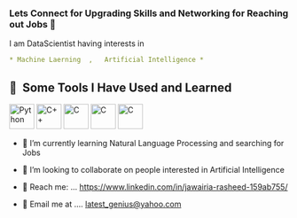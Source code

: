 ### Lets Connect for Upgrading Skills and Networking for Reaching out Jobs  👋
I am DataScientist having interests in
```yaml
* Machine Laerning  ,   Artificial Intelligence *
```
<h2> 🚀 &nbsp;Some Tools I Have Used and Learned</h2>
<p align="left">
<img <img src="https://cdn.jsdelivr.net/gh/devicons/devicon/icons/python/python-original.svg" alt = "Python"  width="45" height="45"/> 
<img src="https://cdn.jsdelivr.net/gh/devicons/devicon/icons/cplusplus/cplusplus-original.svg" alt = "C++"  width="45" height="45" />
<img src="https://cdn.jsdelivr.net/gh/devicons/devicon/icons/c/c-original.svg" alt = "C "  width="45" height="45" />
<img src="https://cdn.jsdelivr.net/gh/devicons/devicon/icons/slack/slack-original.svg"    alt = "C "  width="45" height="45" />
<img src="https://cdn.jsdelivr.net/gh/devicons/devicon/icons/visualstudio/visualstudio-plain.svg"    alt = "C "  width="45" height="45"  />
  
- 🌱 I’m currently learning Natural Language Processing and searching for Jobs
- 👯 I’m looking to collaborate on people interested in Artificial Intelligence 

- 💬  Reach me: ... https://www.linkedin.com/in/jawairia-rasheed-159ab755/ 
- 💬  Email me at ....   latest_genius@yahoo.com 
   <p align="center">
  
</a>
